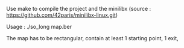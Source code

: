 Use make to compile the project and the minilibx (source : https://github.com/42paris/minilibx-linux.git)

Usage : ./so_long map.ber

The map has to be rectangular, contain at least 1 starting point, 1 exit, 
